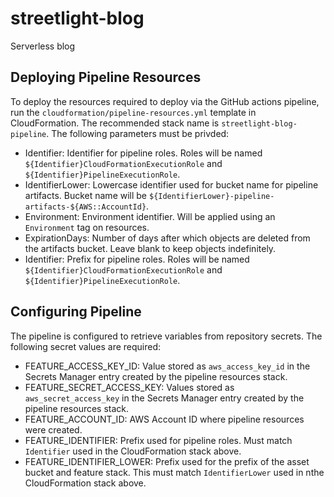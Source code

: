 # streetlight-blog
Serverless blog

## Deploying Pipeline Resources

To deploy the resources required to deploy via the GitHub actions pipeline, run the 
`cloudformation/pipeline-resources.yml` template in CloudFormation. The recommended stack name is 
`streetlight-blog-pipeline`. The following parameters must be privded:
- Identifier: Identifier for pipeline roles. Roles will be named `${Identifier}CloudFormationExecutionRole` and 
  `${Identifier}PipelineExecutionRole`.
- IdentifierLower: Lowercase identifier used for bucket name for pipeline artifacts. Bucket name will be 
  `${IdentifierLower}-pipeline-artifacts-${AWS::AccountId}`.
- Environment: Environment identifier. Will be applied using an `Environment` tag on resources.
- ExpirationDays: Number of days after which objects are deleted from the artifacts bucket. Leave blank to keep objects
  indefinitely.
- Identifier: Prefix for pipeline roles. Roles will be named `${Identifier}CloudFormationExecutionRole` and 
  `${Identifier}PipelineExecutionRole`.

## Configuring Pipeline

The pipeline is configured to retrieve variables from repository secrets. The following secret values are required:
- FEATURE_ACCESS_KEY_ID: Value stored as `aws_access_key_id` in the Secrets Manager entry created by the pipeline
  resources stack.
- FEATURE_SECRET_ACCESS_KEY: Values stored as `aws_secret_access_key` in the Secrets Manager entry created by the
  pipeline resources stack.
- FEATURE_ACCOUNT_ID: AWS Account ID where pipeline resources were created.
- FEATURE_IDENTIFIER: Prefix used for pipeline roles. Must match `Identifier` used in the CloudFormation stack above.
- FEATURE_IDENTIFIER_LOWER: Prefix used for the prefix of the asset bucket and feature stack. This must match 
  `IdentifierLower` used in nthe CloudFormation stack above.